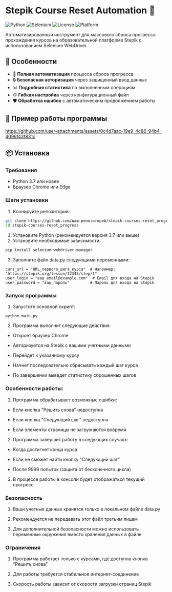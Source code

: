 # Stepik Course Reset Automation 🔄

![Python](https://img.shields.io/badge/Python-3.7%2B-blue?logo=python)
![Selenium](https://img.shields.io/badge/Selenium-4.0%2B-orange?logo=selenium)
![License](https://img.shields.io/badge/License-MIT-green)
![Platform](https://img.shields.io/badge/Platform-Stepik-lightgrey)

Автоматизированный инструмент для массового сброса прогресса прохождения курсов на образовательной платформе Stepik с использованием Selenium WebDriver.

## 🌟 Особенности

- 🚀 **Полная автоматизация** процесса сброса прогресса
- 🔒 **Безопасная авторизация** через защищенный ввод данных
- 📊 **Подробная статистика** по выполненным операциям
- ⚙️ **Гибкая настройка** через конфигурационный файл
- 🛡 **Обработка ошибок** с автоматическим продолжением работы

## 🎥 Пример работы программы


https://github.com/user-attachments/assets/0c4d7aac-19e9-4c86-94b4-4096f43f831c



## 📦 Установка

### Требования
- Python 3.7 или новее
- Браузер Chrome или Edge

### Шаги установки
1. Клонируйте репозиторий:
```bash
git clone https://github.com/ваш-репозиторий/stepik-courses-reset_progress
cd stepik-courses-reset_progress
```
1. Установите Python (рекомендуется версия 3.7 или выше)
2. Установите необходимые зависимости:
```bash
pip install selenium webdriver-manager
```
3. Заполните файл data.py следующими переменными:
```
curs_url = "URL_первого_шага_курса"  # Например: "https://stepik.org/lesson/12345/step/1"
user_login = "ваш_email@example.com"  # Email для входа на Stepik
user_password = "ваш_пароль"         # Пароль для входа на Stepik
```
### Запуск программы
1. Запустите основной скрипт:
```
python main.py
```
2. Программа выполнит следующие действия:
- Откроет браузер Chrome

- Авторизуется на Stepik с вашими учетными данными

- Перейдет к указанному курсу

- Начнет последовательно сбрасывать каждый шаг курса

- По завершении выведет статистику сброшенных шагов
### Особенности работы:
1. Программа обрабатывает возможные ошибки:
- Если кнопка "Решить снова" недоступна

- Если кнопка "Следующий шаг" недоступна

- Если элементы страницы не загружаются вовремя
2. Программа завершит работу в следующих случаях:
- Когда достигнет конца курса

- Если не сможет найти кнопку "Следующий шаг"

- После 9999 попыток (защита от бесконечного цикла)
3. В процессе работы в консоли будет отображаться текущий прогресс.
### Безопасность
1. Ваши учетные данные хранятся только в локальном файле data.py

2. Рекомендуется не передавать этот файл третьим лицам

3. Для дополнительной безопасности можно использовать переменные окружения вместо хранения данных в файле
### Ограничения
1. Программа работает только с курсами, где доступна кнопка "Решить снова"

2. Для работы требуется стабильное интернет-соединение

3. Скорость работы зависит от скорости загрузки страниц Stepik
